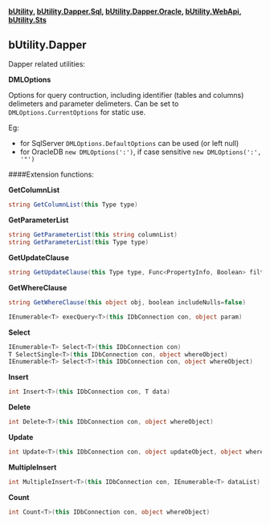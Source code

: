 #### [bUtility](../README.md), [bUtility.Dapper.Sql](butility.dapper.sql.md), [bUtility.Dapper.Oracle](butility.dapper.oracle.md), [bUtility.WebApi](butility.WebApi.md), [bUtility.Sts](butility.sts.md)

## bUtility.Dapper
Dapper related utilities:

**DMLOptions**

Options for query contruction, including identifier (tables and columns) delimeters and parameter delimeters.
Can be set to ```DMLOptions.CurrentOptions``` for static use.

Eg:
* for SqlServer ```DMLOptions.DefaultOptions``` can be used (or left null)
* for OracleDB ```new DMLOptions(':')```, if case sensitive ```new DMLOptions(':', '"')```

####Extension functions:

**GetColumnList**
```c#
string GetColumnList(this Type type)
```

**GetParameterList**
```c#
string GetParameterList(this string columnList)
string GetParameterList(this Type type)
```

**GetUpdateClause**
```c#
string GetUpdateClause(this Type type, Func<PropertyInfo, Boolean> filter = null)
```

**GetWhereClause**
```c#
string GetWhereClause(this object obj, boolean includeNulls=false)
```

```c#
IEnumerable<T> execQuery<T>(this IDbConnection con, object param)
```

**Select**
```c#
IEnumerable<T> Select<T>(this IDbConnection con)
T SelectSingle<T>(this IDbConnection con, object whereObject)
IEnumerable<T> Select<T>(this IDbConnection con, object whereObject)
```

**Insert**
```c#
int Insert<T>(this IDbConnection con, T data)
```

**Delete**
```c#
int Delete<T>(this IDbConnection con, object whereObject)
```

**Update**
```c#
int Update<T>(this IDbConnection con, object updateObject, object whereObject)
```

**MultipleInsert**
```c#
int MultipleInsert<T>(this IDbConnection con, IEnumerable<T> dataList)
```

**Count**
```c#
int Count<T>(this IDbConnection con, object whereObject)
```